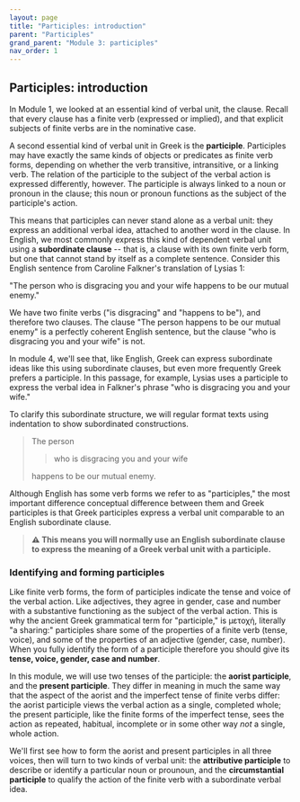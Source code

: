 ```yaml
---
layout: page
title: "Participles: introduction"
parent: "Participles"
grand_parent: "Module 3: participles"
nav_order: 1
---
```




## Participles: introduction

In Module 1, we looked at an essential kind of verbal unit, the clause.  Recall that every clause has a finite verb (expressed or implied), and that explicit subjects of finite verbs are in the nominative case.

A second essential kind of verbal unit in Greek is the **participle**.  Participles may have exactly the same kinds of objects or predicates as finite verb forms, depending on whether the verb transitive, intransitive, or a linking verb.  The relation of the participle to the subject of the verbal action is expressed differently, however. The participle is always linked to a noun or pronoun in the clause; this noun or pronoun functions as the subject of the participle's action.

This means that participles can never stand alone as a verbal unit: they express an additional verbal idea, attached to another word in the clause.  In English, we most commonly express this kind of dependent verbal unit using a **subordinate clause** -- that is, a clause with its own finite verb form, but one that cannot stand by itself as a complete sentence.  Consider this English sentence from Caroline Falkner's translation of Lysias 1:

"The person who is disgracing you and your wife happens to be our mutual enemy."

We have two finite verbs ("is disgracing" and "happens to be"), and therefore two clauses.  The clause "The person happens to be our mutual enemy" is a perfectly coherent English sentence, but the clause "who is disgracing you and your wife" is not.

In module 4, we'll see that, like English, Greek can express subordinate ideas like this using subordinate clauses, but even more frequently Greek prefers a participle. In this passage, for example, Lysias uses a participle to express the verbal idea in Falkner's phrase "who is disgracing you and your wife."  


To clarify this subordinate structure, we will regular format texts using indentation to show subordinated constructions.


> The person 
>
>> who is disgracing you and your wife 
>    
> happens to be our mutual enemy.

Although English has some verb forms we refer to as "participles," the most important difference conceptual difference between them and Greek participles is that Greek participles express a verbal unit comparable to an English subordinate clause.


> **⚠️ This means you will normally use an English subordinate clause to express the meaning of a Greek verbal unit with a participle.**





### Identifying and forming  participles

Like finite verb forms, the form of participles indicate the  tense and voice of the verbal action.  Like adjectives, they agree in gender, case and number with a substantive functioning as the subject of the verbal action.  This is why the ancient Greek grammatical term for "participle," is μετοχή, literally  "a sharing:" participles share some of the properties of a finite verb (tense, voice), and some of the properties of an adjective (gender, case, number).  When you fully identify the form  of a participle therefore you should give its **tense, voice, gender, case and number**.

In this module, we will use two tenses of the participle: the **aorist participle**, and the **present participle**. They differ in meaning in much the same way that the aspect of the aorist and the imperfect tense of finite verbs differ: the aorist participle views the verbal action as a single, completed whole; the present participle, like the finite forms of the imperfect tense, sees the action as repeated, habitual, incomplete or in some other way *not* a single, whole action.

We'll first see how to form the aorist and present participles in all three voices, then will turn to two kinds of verbal unit: the **attributive participle** to describe or identify a particular noun or prounoun, and the **circumstantial participle** to qualify the action of the finite verb with a subordinate verbal idea.



